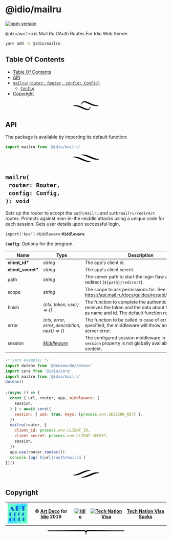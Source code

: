 # @idio/mailru

[![npm version](https://badge.fury.io/js/%40idio%2Fmailru.svg)](https://npmjs.org/package/@idio/mailru)

`@idio/mailru` is Mail.Ru OAuth Routes For Idio Web Server.

```sh
yarn add -E @idio/mailru
```

## Table Of Contents

- [Table Of Contents](#table-of-contents)
- [API](#api)
- [`mailru(router: Router, config: Config)`](#mailrurouter-routerconfig-config-void)
  * [`Config`](#type-config)
- [Copyright](#copyright)

<p align="center"><a href="#table-of-contents"><img src=".documentary/section-breaks/0.svg?sanitize=true"></a></p>

## API

The package is available by importing its default function:

```js
import mailru from '@idio/mailru'
```

<p align="center"><a href="#table-of-contents"><img src=".documentary/section-breaks/1.svg?sanitize=true"></a></p>

## `mailru(`<br/>&nbsp;&nbsp;`router: Router,`<br/>&nbsp;&nbsp;`config: Config,`<br/>`): void`

Sets up the router to accept the `auth/mailru` and `auth/mailru/redirect` routes. Protects against man-in-the-middle attacks using a unique code for each session. Gets user details upon successful login.

`import('koa').Middleware` __<a name="type-middleware">`Middleware`</a>__

__<a name="type-config">`Config`</a>__: Options for the program.

|        Name        |                       Type                       |                                                                         Description                                                                          |         Default         |
| ------------------ | ------------------------------------------------ | ------------------------------------------------------------------------------------------------------------------------------------------------------------ | ----------------------- |
| __client_id*__     | _string_                                         | The app's client id.                                                                                                                                         | -                       |
| __client_secret*__ | _string_                                         | The app's client secret.                                                                                                                                     | -                       |
| path               | _string_                                         | The server path to start the login flaw and use for redirect (`${path}/redirect`).                                                                           | `/auth/mailru`          |
| scope              | _string_                                         | The scope to ask permissions for. See https://api.mail.ru/docs/guides/restapi/#permissions.                                                                  | -                       |
| finish             | _(ctx, token, user) =&gt; {}_                    | The function to complete the authentication that receives the token and the data about the user, such as name and id. The default function redirects to `/`. | `setSession; redirect;` |
| error              | _(ctx, error, error_description, next) =&gt; {}_ | The function to be called in case of error. If not specified, the middleware will throw an internal server error.                                            | `throw;`                |
| session            | _[Middleware](#type-middleware)_                 | The configured session middleware in case the `session` property is not globally available on the context.                                                   | -                       |

```js
/* yarn example/ */
import dotenv from '@demimonde/dotenv'
import core from '@idio/core'
import mailru from '@idio/mailru'
dotenv()

;(async () => {
  const { url, router, app, middleware: {
    session,
  } } = await core({
    session: { use: true, keys: [process.env.SESSION_KEY] },
  })
  mailru(router, {
    client_id: process.env.CLIENT_ID,
    client_secret: process.env.CLIENT_SECRET,
    session,
  })
  app.use(router.routes())
  console.log(`${url}/auth/mailru`)
})()
```

<p align="center"><a href="#table-of-contents"><img src=".documentary/section-breaks/2.svg?sanitize=true"></a></p>

## Copyright

<table>
  <tr>
    <th>
      <a href="https://artd.eco">
        <img src="https://raw.githubusercontent.com/wrote/wrote/master/images/artdeco.png" alt="Art Deco" />
      </a>
    </th>
    <th>
      © <a href="https://artd.eco">Art Deco</a> for <a href="https://idio.cc">Idio</a>
      2019
    </th><th>
        <a href="https://idio.cc">
          <img src="https://avatars3.githubusercontent.com/u/40834161?s=100" width="100" alt="Idio" />
        </a>
      </th>
    <th>
      <a href="https://www.technation.sucks" title="Tech Nation Visa">
        <img src="https://raw.githubusercontent.com/artdecoweb/www.technation.sucks/master/anim.gif" alt="Tech Nation Visa" />
      </a>
    </th>
    <th>
      <a href="https://www.technation.sucks">Tech Nation Visa Sucks</a>
    </th>
  </tr>
</table>

<p align="center"><a href="#table-of-contents"><img src=".documentary/section-breaks/-1.svg?sanitize=true"></a></p>